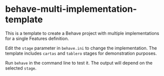 # behave-multi-implementation-template
This is a template to create a Behave project with multiple implementations for a single Features definition.

Edit the `stage` parameter in `behave.ini` to change the implementation.
The template includes `cartas` and `tablero` stages for demonstration purposes.

Run `behave` in the command line to test it. The output will depend on the selected `stage`.
